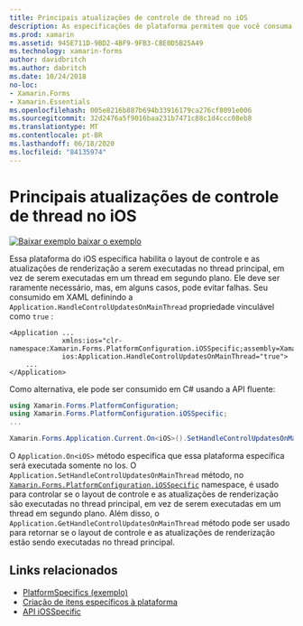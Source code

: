 ```yaml
---
title: Principais atualizações de controle de thread no iOS
description: As especificações de plataforma permitem que você consuma a funcionalidade que só está disponível em uma plataforma específica, sem implementar renderizadores ou efeitos personalizados. Este artigo explica como consumir a plataforma do iOS específica que permite que o layout de controle e as atualizações de renderização sejam executadas no thread principal.
ms.prod: xamarin
ms.assetid: 945E711D-9BD2-4BF9-9FB3-CBE0D5B25A49
ms.technology: xamarin-forms
author: davidbritch
ms.author: dabritch
ms.date: 10/24/2018
no-loc:
- Xamarin.Forms
- Xamarin.Essentials
ms.openlocfilehash: 005e8216b887b694b33916179ca276cf8091e006
ms.sourcegitcommit: 32d2476a5f9016baa231b7471c88c1d4ccc08eb8
ms.translationtype: MT
ms.contentlocale: pt-BR
ms.lasthandoff: 06/18/2020
ms.locfileid: "84135974"
---
```

# <a name="main-thread-control-updates-on-ios"></a>Principais atualizações de controle de thread no iOS

[![Baixar exemplo ](~/media/shared/download.png) baixar o exemplo](https://docs.microsoft.com/samples/xamarin/xamarin-forms-samples/userinterface-platformspecifics)

Essa plataforma do iOS específica habilita o layout de controle e as atualizações de renderização a serem executadas no thread principal, em vez de serem executadas em um thread em segundo plano. Ele deve ser raramente necessário, mas, em alguns casos, pode evitar falhas. Seu consumido em XAML definindo a `Application.HandleControlUpdatesOnMainThread` propriedade vinculável como `true` :

```xaml
<Application ...
             xmlns:ios="clr-namespace:Xamarin.Forms.PlatformConfiguration.iOSSpecific;assembly=Xamarin.Forms.Core"
             ios:Application.HandleControlUpdatesOnMainThread="true">
    ...
</Application>
```

Como alternativa, ele pode ser consumido em C# usando a API fluente:

```csharp
using Xamarin.Forms.PlatformConfiguration;
using Xamarin.Forms.PlatformConfiguration.iOSSpecific;
...

Xamarin.Forms.Application.Current.On<iOS>().SetHandleControlUpdatesOnMainThread(true);
```

O `Application.On<iOS>` método especifica que essa plataforma específica será executada somente no Ios. O `Application.SetHandleControlUpdatesOnMainThread` método, no [`Xamarin.Forms.PlatformConfiguration.iOSSpecific`](xref:Xamarin.Forms.PlatformConfiguration.iOSSpecific) namespace, é usado para controlar se o layout de controle e as atualizações de renderização são executadas no thread principal, em vez de serem executadas em um thread em segundo plano. Além disso, o `Application.GetHandleControlUpdatesOnMainThread` método pode ser usado para retornar se o layout de controle e as atualizações de renderização estão sendo executadas no thread principal.

## <a name="related-links"></a>Links relacionados

- [PlatformSpecifics (exemplo)](https://docs.microsoft.com/samples/xamarin/xamarin-forms-samples/userinterface-platformspecifics)
- [Criação de itens específicos à plataforma](~/xamarin-forms/platform/platform-specifics/index.md#creating-platform-specifics)
- [API iOSSpecific](xref:Xamarin.Forms.PlatformConfiguration.iOSSpecific)
